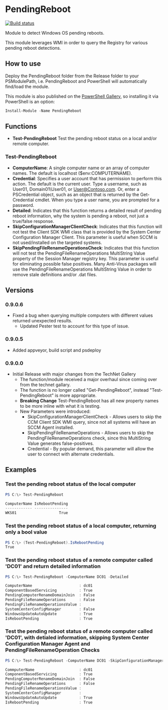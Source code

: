 # PendingReboot

[![Build status](https://ci.appveyor.com/api/projects/status/1vglgjk2d42n9fle/branch/master?svg=true)](https://ci.appveyor.com/project/bcwilhite/pendingreboot/branch/master)

Module to detect Windows OS pending reboots.

This module leverages WMI in order to query the Registry for various pending reboot detections.

## How to use

Deploy the PendingReboot folder from the Release folder to your PSModulePath, i.e. PendingReboot and PowerShell will automatically find/load the module.

This module is also published on the [PowerShell Gallery](https://www.powershellgallery.com/packages/PendingReboot), so installing it via PowerShell is an option:

```PowerShell
Install-Module -Name PendingReboot
```

## Functions

* **Test-PendingReboot** Test the pending reboot status on a local and/or remote computer.

### Test-PendingReboot

* **ComputerName**: A single computer name or an array of computer names.  The default is localhost ($env:COMPUTERNAME).
* **Credential**: Specifies a user account that has permission to perform this action. The default is the current user. Type a username, such as User01, Domain01\User01, or User@Contoso.com. Or, enter a PSCredential object, such as an object that is returned by the Get-Credential cmdlet. When you type a user name, you are prompted for a password.
* **Detailed**: Indicates that this function returns a detailed result of pending reboot information, why the system is pending a reboot, not just a true/false response.
* **SkipConfigurationManagerClientCheck**: Indicates that this function will not test the Client SDK WMI class that is provided by the System Center Configuration Manager Client.  This parameter is useful when SCCM is not used/installed on the targeted systems.
* **SkipPendingFileRenameOperationsCheck**: Indicates that this function will not test the PendingFileRenameOperations MultiString Value property of the Session Manager registry key.  This parameter is useful for eliminating possible false positives. Many Anti-Virus packages will use the PendingFileRenameOperations MultiString Value in order to remove stale definitions and/or .dat files.

## Versions

### 0.9.0.6

* Fixed a bug when querying multiple computers with different values returned unexpected results.
  * Updated Pester test to account for this type of issue.

### 0.9.0.5

* Added appveyor, build script and psdeploy

### 0.9.0.0

* Initial Release with major changes from the TechNet Gallery
  * The function/module received a major overhaul since coming over from the technet gallary.
  * The function is no longer called "Get-PendingReboot", instead "Test-PendingReboot" is more appropriate.
  * **Breaking Change** Test-PendingReboot has all new property names to be more inline with what it is testing.
  * New Parameters were introduced:
    * SkipConfigurationManagerClientCheck - Allows users to skip the CCM Client SDK WMI query, since not all systems will have an SCCM Agent installed.
    * SkipPendingFileRenameOperations - Allows users to skip the PendingFileRenameOperations check, since this MultiString Value generates false-positives.
    * Credential - By popular demand, this parameter will allow the user to connect with alternate credentials.

## Examples

### Test the pending reboot status of the local computer

```PowerShell
PS C:\> Test-PendingReboot

ComputerName IsRebootPending
------------ ---------------
WKS01                   True
```

### Test the pending reboot status of a local computer, returning only a bool value

```PowerShell
PS C:\> (Test-PendingReboot).IsRebootPending
True
```

### Test the pending reboot status of a remote computer called 'DC01' and return detailed information

```PowerShell
PS C:\> Test-PendingReboot -ComputerName DC01 -Detailed

ComputerName                     : dc01
ComponentBasedServicing          : True
PendingComputerRenameDomainJoin  : False
PendingFileRenameOperations      : False
PendingFileRenameOperationsValue :
SystemCenterConfigManager        : False
WindowsUpdateAutoUpdate          : True
IsRebootPending                  : True
```

### Test the pending reboot status of a remote computer called 'DC01', with detialed information, skipping System Center Configuration Manager Agent and PendingFileRenameOperation Checks

```PowerShell
PS C:\> Test-PendingReboot -ComputerName DC01 -SkipConfigurationManagerClientCheck -SkipPendingFileRenameOperationsCheck -Detailed

CommputerName                    : dc01
ComponentBasedServicing          : True
PendingComputerRenameDomainJoin  : False
PendingFileRenameOperations      : False
PendingFileRenameOperationsValue :
SystemCenterConfigManager        :
WindowsUpdateAutoUpdate          : True
IsRebootPending                  : True
```
